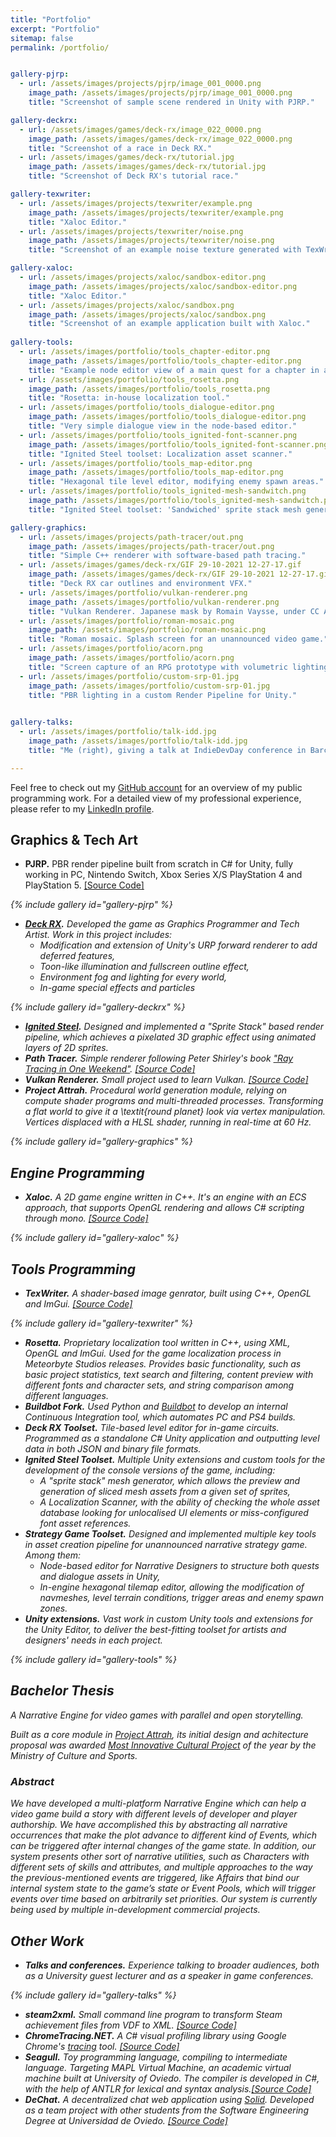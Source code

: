 ```yaml
---
title: "Portfolio"
excerpt: "Portfolio"
sitemap: false
permalink: /portfolio/


gallery-pjrp:
  - url: /assets/images/projects/pjrp/image_001_0000.png
    image_path: /assets/images/projects/pjrp/image_001_0000.png
    title: "Screenshot of sample scene rendered in Unity with PJRP."

gallery-deckrx:
  - url: /assets/images/games/deck-rx/image_022_0000.png
    image_path: /assets/images/games/deck-rx/image_022_0000.png
    title: "Screenshot of a race in Deck RX."
  - url: /assets/images/games/deck-rx/tutorial.jpg
    image_path: /assets/images/games/deck-rx/tutorial.jpg
    title: "Screenshot of Deck RX's tutorial race."

gallery-texwriter:
  - url: /assets/images/projects/texwriter/example.png
    image_path: /assets/images/projects/texwriter/example.png
    title: "Xaloc Editor."
  - url: /assets/images/projects/texwriter/noise.png
    image_path: /assets/images/projects/texwriter/noise.png
    title: "Screenshot of an example noise texture generated with TexWriter."

gallery-xaloc:
  - url: /assets/images/projects/xaloc/sandbox-editor.png
    image_path: /assets/images/projects/xaloc/sandbox-editor.png
    title: "Xaloc Editor."
  - url: /assets/images/projects/xaloc/sandbox.png
    image_path: /assets/images/projects/xaloc/sandbox.png
    title: "Screenshot of an example application built with Xaloc."
    
gallery-tools:
  - url: /assets/images/portfolio/tools_chapter-editor.png
    image_path: /assets/images/portfolio/tools_chapter-editor.png
    title: "Example node editor view of a main quest for a chapter in a narrative game."
  - url: /assets/images/portfolio/tools_rosetta.png
    image_path: /assets/images/portfolio/tools_rosetta.png
    title: "Rosetta: in-house localization tool."
  - url: /assets/images/portfolio/tools_dialogue-editor.png
    image_path: /assets/images/portfolio/tools_dialogue-editor.png
    title: "Very simple dialogue view in the node-based editor."
  - url: /assets/images/portfolio/tools_ignited-font-scanner.png
    image_path: /assets/images/portfolio/tools_ignited-font-scanner.png
    title: "Ignited Steel toolset: Localization asset scanner."
  - url: /assets/images/portfolio/tools_map-editor.png
    image_path: /assets/images/portfolio/tools_map-editor.png
    title: "Hexagonal tile level editor, modifying enemy spawn areas."
  - url: /assets/images/portfolio/tools_ignited-mesh-sandwitch.png
    image_path: /assets/images/portfolio/tools_ignited-mesh-sandwitch.png
    title: "Ignited Steel toolset: 'Sandwiched' sprite stack mesh generator."

gallery-graphics:
  - url: /assets/images/projects/path-tracer/out.png
    image_path: /assets/images/projects/path-tracer/out.png
    title: "Simple C++ renderer with software-based path tracing."
  - url: /assets/images/games/deck-rx/GIF 29-10-2021 12-27-17.gif
    image_path: /assets/images/games/deck-rx/GIF 29-10-2021 12-27-17.gif
    title: "Deck RX car outlines and environment VFX."
  - url: /assets/images/portfolio/vulkan-renderer.png
    image_path: /assets/images/portfolio/vulkan-renderer.png
    title: "Vulkan Renderer. Japanese mask by Romain Vaysse, under CC Attribution-NonCommercial license."
  - url: /assets/images/portfolio/roman-mosaic.png
    image_path: /assets/images/portfolio/roman-mosaic.png
    title: "Roman mosaic. Splash screen for an unannounced video game."
  - url: /assets/images/portfolio/acorn.png
    image_path: /assets/images/portfolio/acorn.png
    title: "Screen capture of an RPG prototype with volumetric lighting."
  - url: /assets/images/portfolio/custom-srp-01.jpg
    image_path: /assets/images/portfolio/custom-srp-01.jpg
    title: "PBR lighting in a custom Render Pipeline for Unity."

    
gallery-talks:
  - url: /assets/images/portfolio/talk-idd.jpg
    image_path: /assets/images/portfolio/talk-idd.jpg
    title: "Me (right), giving a talk at IndieDevDay conference in Barcelona."

---
```


Feel free to check out my [GitHub account](https://github.com/pacojq) for an overview of my public programming work.
For a detailed view of my professional experience, please refer to my <a href="https://www.linkedin.com/in/paco-juan-6589ba14b/">LinkedIn profile</a>.


## Graphics & Tech Art

- **PJRP.** PBR render pipeline built from scratch in C# for Unity, fully working in PC, Nintendo Switch, Xbox Series X/S PlayStation 4 and PlayStation 5. <a href='https://github.com/pacojq/PJRP'>[Source Code]</a> <i class='fab fa-github' />

{% include gallery id="gallery-pjrp"  %}

- **[Deck RX](https://store.steampowered.com/app/1529180/Deck_RX_The_Deckbuilding_Racing_Game/).** Developed the game as Graphics Programmer and Tech Artist. Work in this project includes:
  - Modification and extension of Unity's URP forward renderer to add deferred features,
  - Toon-like illumination and fullscreen outline effect,
  - Environment fog and lighting for every world,
  - In-game special effects and particles

{% include gallery id="gallery-deckrx"  %}


- **[Ignited Steel](https://store.steampowered.com/app/1550740/Ignited_Steel_Mech_Tactics/).** Designed and implemented a "Sprite Stack" based render pipeline, which achieves a pixelated 3D graphic effect using animated layers of 2D sprites.
- **Path Tracer.** Simple renderer following Peter Shirley's book ["Ray Tracing in One Weekend"](https://raytracing.github.io/books/RayTracingInOneWeekend.html). <a href='https://github.com/pacojq/RayTracingInOneWeekend'>[Source Code]</a> <i class='fab fa-github' />
- **Vulkan Renderer.** Small project used to learn Vulkan. <a href='https://github.com/pacojq/HelloVulkan'>[Source Code]</a> <i class='fab fa-github' />
- **Project Attrah.** Procedural world generation module, relying on compute shader programs and multi-threaded processes. Transforming a flat world to give it a \textit{round planet} look via vertex manipulation. Vertices displaced with a HLSL shader, running in real-time at 60 Hz.

{% include gallery id="gallery-graphics"  %}



## Engine Programming

- **Xaloc.** A 2D game engine written in C++. It's an engine with an ECS approach, that supports OpenGL rendering and allows C# scripting through mono. <a href='https://github.com/pacojq/Xaloc'>[Source Code]</a> <i class='fab fa-github' />

{% include gallery id="gallery-xaloc"  %}


## Tools Programming

- **TexWriter.** A shader-based image genrator, built using C++, OpenGL and ImGui. <a href='https://github.com/pacojq/TexWriter'>[Source Code]</a> <i class='fab fa-github' />

{% include gallery id="gallery-texwriter"  %}

- **Rosetta.** Proprietary localization tool written in C++, using XML, OpenGL and ImGui. Used for the game localization process in Meteorbyte Studios releases. Provides basic functionality, such as basic project statistics, text search and filtering, content preview with different fonts and character sets, and string comparison among different languages.
- **Buildbot Fork.** Used Python and [Buildbot](https://buildbot.net/) to develop an internal Continuous Integration tool, which automates PC and PS4 builds.
- **_Deck RX_ Toolset.** Tile-based level editor for in-game circuits. Programmed as a standalone C# Unity application and outputting level data in both JSON and binary file formats.
- **_Ignited Steel_ Toolset.** Multiple Unity extensions and custom tools for the development of the console versions of the game, including: 
  - A "sprite stack" mesh generator, which allows the preview and generation of sliced mesh assets from a given set of sprites,
  - A Localization Scanner, with the ability of checking the whole asset database looking for unlocalised UI elements or miss-configured font asset references.
- **Strategy Game Toolset.** Designed and implemented multiple key tools in asset creation pipeline for unannounced narrative strategy game. Among them:
  - Node-based editor for Narrative Designers to structure both quests and dialogue assets in Unity,
  - In-engine hexagonal tilemap editor, allowing the modification of navmeshes, level terrain conditions, trigger areas and enemy spawn zones.
- **Unity extensions.** Vast work in custom Unity tools and extensions for the Unity Editor, to deliver the best-fitting toolset for artists and designers' needs in each project.

{% include gallery id="gallery-tools"  %}


## Bachelor Thesis

A Narrative Engine for video games with parallel and open storytelling.

Built as a core module in [_Project Attrah_](https://pacojq.github.io/games/attrah),
its initial design and achitecture proposal was awarded [Most Innovative Cultural Project](https://www.culturaydeporte.gob.es/en/cultura/industriasculturales/mejores-proyectos/modernizacion-2019.html) 
of the year by the Ministry of Culture and Sports.

### Abstract

We have developed a multi-platform Narrative Engine which can help a video
game build a story with different levels of developer and player authorship.
We have accomplished this by abstracting all narrative occurrences that make
the plot advance to different kind of Events, which can be triggered after
internal changes of the game state. In addition, our system presents other
sort of narrative utilities, such as Characters with different sets of skills and
attributes, and multiple approaches to the way the previous-mentioned events
are triggered, like Affairs that bind our internal system state to the game’s
state or Event Pools, which will trigger events over time based on arbitrarily
set priorities. Our system is currently being used by multiple in-development
commercial projects.


## Other Work

- **Talks and conferences.** Experience talking to broader audiences, both as a University
guest lecturer and as a speaker in game conferences.

{% include gallery id="gallery-talks"  %}

- **steam2xml.** Small command line program to transform Steam achievement files from VDF to XML. <a href='https://github.com/pacojq/steam2xml'>[Source Code]</a> <i class='fab fa-github' />
- **ChromeTracing.NET.** A C# visual profiling library using Google Chrome's [tracing](https://www.chromium.org/developers/how-tos/trace-event-profiling-tool) tool. <a href='https://github.com/pacojq/ChromeTracing.NET'>[Source Code]</a> <i class='fab fa-github' />
- **Seagull.** Toy programming language, compiling to intermediate language. Targeting MAPL Virtual Machine, an academic virtual machine built at University of Oviedo. The compiler is developed in C#, with the help of ANTLR for lexical and syntax analysis.<a href='https://github.com/pacojq/Seagull'>[Source Code]</a> <i class='fab fa-github' />
- **DeChat.** A decentralized chat web application using [_Solid_](https://solid.inrupt.com). Developed as a team project with other students from the Software Engineering Degree at Universidad de Oviedo. <a href='https://github.com/Arquisoft/dechat_en1a'>[Source Code]</a> <i class='fab fa-github' />
